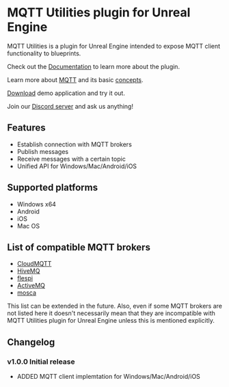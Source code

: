 # MQTT Utilities plugin for Unreal Engine

MQTT Utilities is a plugin for Unreal Engine intended to expose MQTT client functionality to blueprints.

Check out the [Documentation](https://github.com/NinevaStudios/MqttUtilities-UnrealEngine/wiki) to learn more about the plugin.

Learn more about [MQTT](http://mqtt.org/) and its basic [concepts](https://mosquitto.org/man/mqtt-7.html).

[Download](https://github.com/NinevaStudios/MqttUtilities-UnrealEngine/releases) demo application and try it out.

Join our [Discord server](https://discord.gg/SuJP9fY) and ask us anything!

## Features
* Establish connection with MQTT brokers
* Publish messages
* Receive messages with a certain topic
* Unified API for Windows/Mac/Android/iOS

## Supported platforms

* Windows x64
* Android
* iOS
* Mac OS

## List of compatible MQTT brokers

* [CloudMQTT](https://www.cloudmqtt.com/)
* [HiveMQ](https://www.hivemq.com/)
* [flespi](https://flespi.com/mqtt-broker)
* [ActiveMQ](https://activemq.apache.org/index.html)
* [mosca](https://github.com/mcollina/mosca)

This list can be extended in the future. Also, even if some MQTT brokers are not listed here it doesn't necessarily mean that they are incompatible with MQTT Utilities plugin for Unreal Engine unless this is mentioned explicitly.

## Changelog

### v1.0.0 Initial release

+ ADDED MQTT client implemtation for Windows/Mac/Android/iOS
